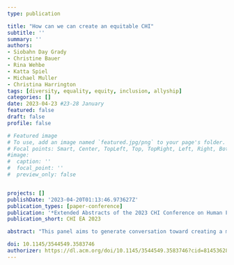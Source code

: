 ```yaml
---
type: publication

title: "How can we can create an equitable CHI"
subtitle: ''
summary: ''
authors:
- Siobahn Day Grady
- Christine Bauer
- Rina Wehbe
- Katta Spiel
- Michael Muller
- Christina Harrington
tags: [diversity, equality, equity, inclusion, allyship]
categories: []
date: 2023-04-23 #23-28 January
featured: false
draft: false
profile: false

# Featured image
# To use, add an image named `featured.jpg/png` to your page's folder.
# Focal points: Smart, Center, TopLeft, Top, TopRight, Left, Right, BottomLeft, Bottom, BottomRight.
#image:
#  caption: ''
#  focal_point: ''
#  preview_only: false


projects: []
publishDate: '2023-04-20T01:13:46.973627Z'
publication_types: [paper-conference]
publication: '*Extended Abstracts of the 2023 CHI Conference on Human Factors in Computing Systems*'
publication_short: CHI EA 2023

abstract: "This panel aims to generate conversation toward creating a more equitable CHI. In recognizing our community’s hard work thus far, this panel seeks to engage panelists and participants with thought-provoking questions to garner and promote actionable items for the community. We intend to have an open dialogue on allyship, diversity, equity, and inclusion to achieve a CHI for all."

doi: 10.1145/3544549.3583746
authorizer: https://dl.acm.org/doi/10.1145/3544549.3583746?cid=81453628934 
---
```

